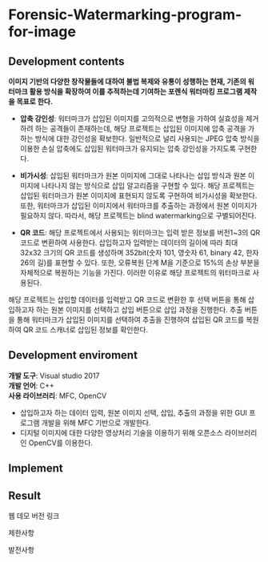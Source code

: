 # Forensic-Watermarking-program-for-image

## Development contents
   **이미지 기반의 다양한 창작물들에 대하여 불법 복제와 유통이 성행하는 현재, 기존의 워터마크 활용 방식을 확장하여 이를 추적하는데 기여하는 포렌식 워터마킹 프로그램 제작을 목표로 한다.**   

* **압축 강인성**: 워터마크가 삽입된 이미지를 고의적으로 변형을 가하여 실효성을 제거하려 하는 공격들이 존재하는데, 해당 프로젝트는 삽입된 이미지에 압축 공격을 가하는 방식에 대한 강인성을 확보한다. 일반적으로 널리 사용되는 JPEG 압축 방식을 이용한 손실 압축에도 삽입된 워터마크가 유지되는 압축 강인성을 가지도록 구현한다.

* **비가시성**: 삽입된 워터마크가 원본 이미지에 그대로 나타나는 삽입 방식과 원본 이미지에 나타나지 않는 방식으로 삽입 알고리즘을 구현할 수 있다. 해당 프로젝트는 삽입된 워터마크가 원본 이미지에 표현되지 않도록 구현하여 비가시성을 확보한다. 또한, 워터마크가 삽입된 이미지에서 워터마크를 추출하는 과정에서 원본 이미지가 필요하지 않다. 따라서, 해당 프로젝트는 blind watermarking으로 구별되어진다.

* **QR 코드**: 해당 프로젝트에서 사용되는 워터마크는 입력 받은 정보를 버전1~3의 QR 코드로 변환하여 사용한다. 삽입하고자 입력받는 데이터의 길이에 따라 최대 32x32 크기의 QR 코드를 생성하며 352bit(숫자 101, 영숫자 61, binary 42, 한자 26의 길)를 표현할 수 있다. 또한, 오류복원 단계 M을 기준으로 15%의 손상 부분을 자체적으로 복원하는 기능을 가진다. 이러한 이유로 해당 프로젝트의 워터마크로 사용된다.    


해당 프로젝트는 삽입할 데이터를 입력받고 QR 코드로 변환한 후 선택 버튼을 통해 삽입하고자 하는 원본 이미지를 선택하고 삽입 버튼으로 삽입 과정을 진행한다. 추출 버튼을 통해 워터마크가 삽입된 이미지를 선택하여 추출을 진행하여 삽입된 QR 코드를 복원하여 QR 코드 스캐너로 삽입된 정보를 확인한다.   

## Development enviroment
**개발 도구**: Visual studio 2017   
**개발 언어**: C++   
**사용 라이브러리**: MFC, OpenCV   
* 삽입하고자 하는 데이터 입력, 원본 이미지 선택, 삽입, 추출의 과정을 위한 GUI 프로그램 개발을 위해 MFC 기반으로 개발한다.
* 디지털 이미지에 대한 다양한 영상처리 기술을 이용하기 위해 오픈소스 라이브러리인 OpenCV를 이용한다.

## Implement

## Result

웹 데모 버전 링크

제한사항

발전사항

